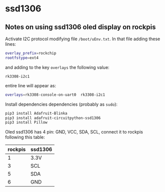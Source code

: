 # ssd1306

## Notes on using ssd1306 oled display on rockpis

Activate I2C protocol modifying file `/boot/uEnv.txt`. In that file adding these lines:

```bash
overlay_prefix=rockchip
rootfstype=ext4
```

and adding to the key `overlays` the following value:

`rk3308-i2c1`

entire line will appear as:

```bash
overlays=rk3308-console-on-uart0  rk3308-i2c1
```

Install dependencies dependencies (probably as `sudo`):

```bash
pip3 install Adafruit-Blinka 
pip3 install adafruit-circuitpython-ssd1306
pip3 install Pillow
```

Oled ssd1306 has 4 pin: GND, VCC, SDA, SCL, connect it to rockpis following this table:

| rockpis | ssd1306 |
| ------- | ------- |
| 1       | 3.3V    |
| 3       | SCL     |
| 5       | SDA     |
| 6       | GND     |
